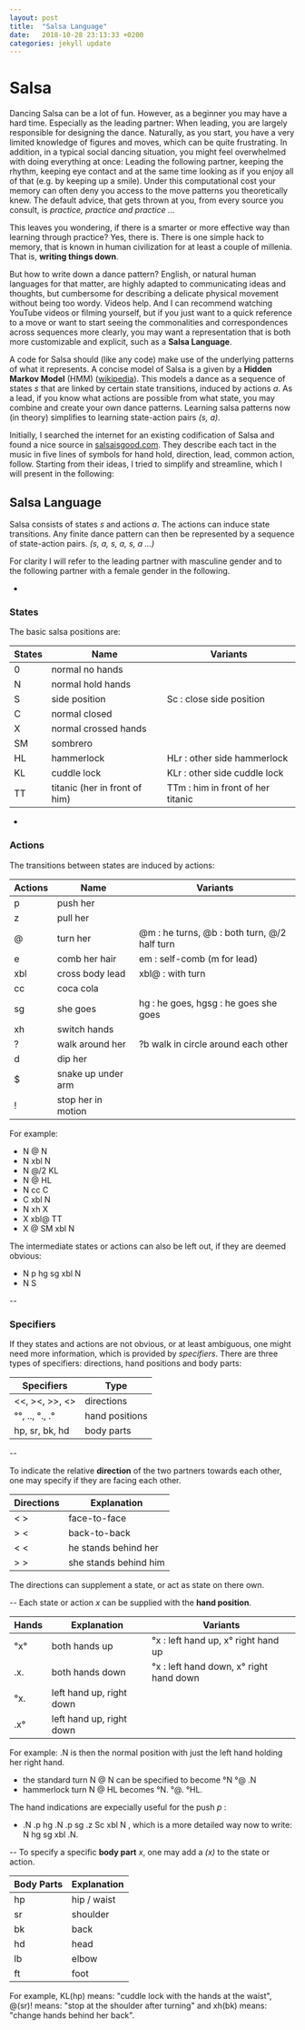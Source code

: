 ```yaml
---
layout: post
title:  "Salsa Language"
date:   2018-10-28 23:13:33 +0200
categories: jekyll update
---
```


# Salsa 
Dancing Salsa can be a lot of fun. However, as a beginner you may have a hard time. Especially as the leading partner: When leading, you are largely responsible for designing the dance. Naturally, as you start, you have a very limited knowledge of figures and moves, which can be quite frustrating.
In addition, in a typical social dancing situation, you might feel overwhelmed with doing everything at once: Leading the following partner, keeping the rhythm, keeping eye contact and at the same time looking as if you enjoy all of that (e.g. by keeping up a smile). Under this computational cost your memory can often deny you access to the move patterns you theoretically knew. The default advice, that gets thrown at you, from every source you consult, is *practice, practice and practice ...*

This leaves you wondering, if there is a smarter or more effective way than learning through practice? Yes, there is. There is one simple hack to memory, that is known in human civilization for at least a couple of millenia. That is, **writing things down**.

But how to write down a dance pattern? English, or natural human languages for that matter, are highly adapted to communicating ideas and thoughts, but cumbersome for describing a delicate physical movement without being too wordy. Videos help. And I can recommend  watching YouTube videos or filming yourself, but if you just want to a quick reference to a move or want to start seeing the commonalities and correspondences across sequences more clearly, you may want a representation that is both more customizable and explicit, such as a **Salsa Language**.

A code for Salsa should (like any code) make use of the underlying patterns of what it represents. A concise model of Salsa is a given by a **Hidden Markov Model** (HMM) ([wikipedia](https://en.wikipedia.org/wiki/Hidden_Markov_model)). This models a dance as a sequence of states *s* that are linked by certain state transitions, induced by actions *a*. As a lead, if you know what actions are possible from what state, you may combine and create your own dance patterns. Learning salsa patterns now (in theory) simplifies to learning state-action pairs *(s, a)*.

Initially, I searched the internet for an existing codification of Salsa and found a nice source in [salsaisgood.com](http://www.salsaisgood.com/dictionary/Salsa_language.htm). They describe each tact in the music in five lines of symbols for hand hold, direction, lead, common action, follow. Starting from their ideas, I tried to simplify and streamline, which I will present in the following:

## Salsa Language
Salsa consists of states *s* and actions *a*. The actions can induce state transitions. Any finite dance pattern can then be represented by a sequence of state-action pairs.
*(s, a, s, a, s, a ...)*

For clarity I will refer to the leading partner with masculine gender and to the following partner with a female gender in the following.

-

### States
The basic salsa positions are:

|States| Name | Variants
|------|------|----------|
|  0   | normal no hands |
|  N   | normal hold hands |
|  S   | side position | Sc : close side position
|  C   | normal closed |
|  X   | normal crossed hands |
|  SM  | sombrero |
|  HL  | hammerlock | HLr : other side hammerlock
|  KL  | cuddle lock | KLr : other side cuddle lock
|  TT  | titanic (her in front of him) | TTm : him in front of her titanic

-
### Actions
The transitions between states are induced by actions: 

|Actions| Name | Variants
|-------|------|-----------
|      p   | push her |
|      z   | pull her |
|      @   | turn her | @m : he turns, @b : both turn, @/2 half turn
|      e   | comb her hair |em : self-comb (m for lead)
|      xbl |  cross body lead | xbl@ : with turn
|      cc  |  coca cola |
|      sg  |  she goes |  hg :  he goes, hgsg : he goes she goes
|      xh  | switch hands |
|      ?   | walk around her |?b walk in circle around each other
|      d   | dip her |
|      $   |  snake up under arm |
|      !   | stop her in motion |

For example: 

- N @ N 
- N xbl N 
- N @/2 KL 
- N @ HL
- N cc C 
- C xbl N
- N xh X
- X xbl@ TT
- X @ SM xbl N

The intermediate states or actions can also be left out, if they are deemed obvious: 

- N p hg sg xbl N
- N S

--
### Specifiers

If they states and actions are not obvious, or at least ambiguous, one might need more information, which is provided by *specifiers*.
There are three types of specifiers: directions, hand positions and body parts:

|Specifiers      | Type 
|----------------|--------------
| <<, ><, >>, <> |directions
| °°, .., °., .° |hand positions
| hp, sr, bk, hd | body parts

--

To indicate the relative **direction** of the two partners towards each other, one may specify if they are facing each other. 

| Directions | Explanation
|------------|------------------
| < >        |face-to-face
| > <        |back-to-back
| < <        | he stands behind her
| > >        | she stands behind him

The directions can supplement a state, or act as state on there own. 

--
Each state or action *x* can be supplied with the **hand position**.

| Hands | Explanation  | Variants
|-------|--------------|-----------
| °x°   | both hands up| °x : left hand up, x° right hand up
| .x.   | both hands down | °x : left hand down, x° right hand down
| °x.   | left hand up, right down |
| .x°   | left hand up, right down |

For example: .N is then the normal position with just the left hand holding her right hand.

-  the standard turn N @ N can be specified to become °N °@ .N 
-  hammerlock turn N @ HL becomes °N. °@. °HL. 

The hand indications are expecially useful for the push *p* : 

- .N .p hg .N .p sg .z Sc xbl N , which is a more detailed way now to write:  N hg sg xbl .N.


--
To specify a specific **body part** *x*, one may add a *(x)* to the state or action.

| Body Parts | Explanation
|------------|-------------
| hp         | hip / waist
| sr         | shoulder
| bk         | back
| hd         | head
| lb         | elbow
| ft         | foot

For example, KL(hp) means: "cuddle lock with the hands at the waist", @(sr)! means: "stop at the shoulder after turning" and xh(bk) means: "change hands behind her back".

